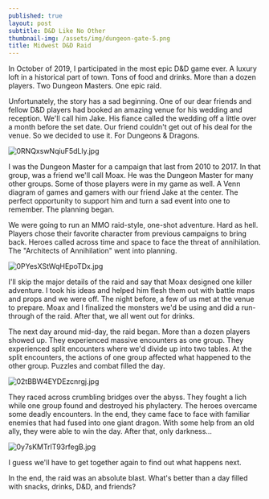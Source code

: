 ```yaml
---
published: true
layout: post
subtitle: D&D Like No Other
thumbnail-img: /assets/img/dungeon-gate-5.png
title: Midwest D&D Raid
---
```

In October of 2019, I participated in the most epic D&D game ever. A luxury loft in a historical part of town. Tons of food and drinks. More than a dozen players. Two Dungeon Masters. One epic raid.

Unfortunately, the story has a sad beginning. One of our dear friends and fellow D&D players had booked an amazing venue for his wedding and reception. We'll call him Jake. His fiance called the wedding off a little over a month before the set date. Our friend couldn't get out of his deal for the venue. So we decided to use it. For Dungeons & Dragons.

![0RNQxswNqiuF5dLly.jpg]({{site.baseurl}}/assets/img/0RNQxswNqiuF5dLly.jpg)

I was the Dungeon Master for a campaign that last from 2010 to 2017. In that group, was a friend we'll call Moax. He was the Dungeon Master for many other groups. Some of those players were in my game as well. A Venn diagram of games and gamers with our friend Jake at the center. The perfect opportunity to support him and turn a sad event into one to remember. The planning began.

We were going to run an MMO raid-style, one-shot adventure. Hard as hell. Players chose their favorite character from previous campaigns to bring back. Heroes called across time and space to face the threat of annihilation. The "Architects of Annihilation" went into planning.

![0PYesXStWqHEpoTDx.jpg]({{site.baseurl}}/assets/img/0PYesXStWqHEpoTDx.jpg)

I'll skip the major details of the raid and say that Moax designed one killer adventure. I took his ideas and helped him flesh them out with battle maps and props and we were off. The night before, a few of us met at the venue to prepare. Moax and I finalized the monsters we'd be using and did a run-through of the raid. After that, we all went out for drinks.

The next day around mid-day, the raid began. More than a dozen players showed up. They experienced massive encounters as one group. They experienced split encounters where we'd divide up into two tables. At the split encounters, the actions of one group affected what happened to the other group. Puzzles and combat filled the day.

![02tBBW4EYDEzcnrgj.jpg]({{site.baseurl}}/assets/img/02tBBW4EYDEzcnrgj.jpg)

They raced across crumbling bridges over the abyss. They fought a lich while one group found and destroyed his phylactery. The heroes overcame some deadly encounters. In the end, they came face to face with familiar enemies that had fused into one giant dragon. With some help from an old ally, they were able to win the day. After that, only darkness…

![0y7sKMTrlT93rfegB.jpg]({{site.baseurl}}/assets/img/0y7sKMTrlT93rfegB.jpg)

I guess we'll have to get together again to find out what happens next.

In the end, the raid was an absolute blast. What's better than a day filled with snacks, drinks, D&D, and friends?